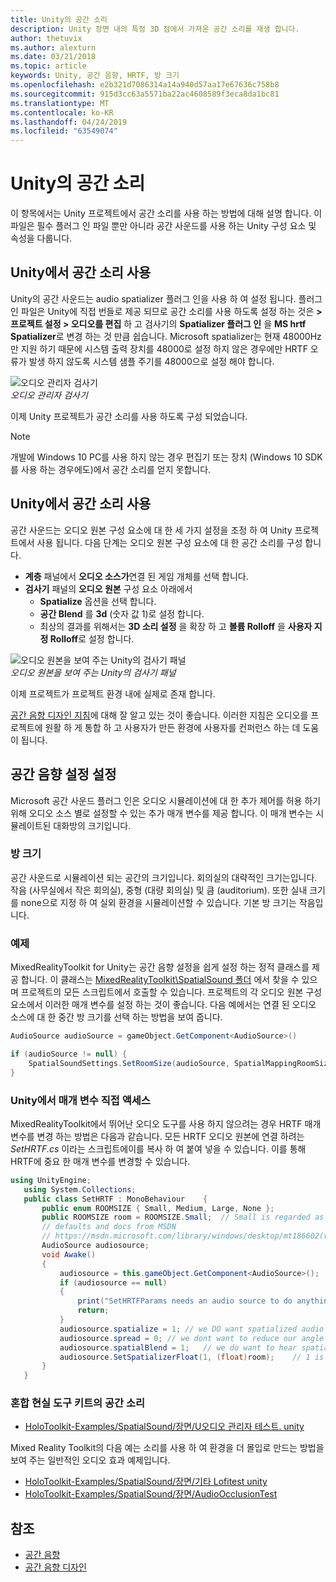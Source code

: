 ```yaml
---
title: Unity의 공간 소리
description: Unity 장면 내의 특정 3D 점에서 가져온 공간 소리를 재생 합니다.
author: thetuvix
ms.author: alexturn
ms.date: 03/21/2018
ms.topic: article
keywords: Unity, 공간 음향, HRTF, 방 크기
ms.openlocfilehash: e2b321d7086314a14a940d57aa17e67636c758b8
ms.sourcegitcommit: 915d3cc63a5571ba22ac4608589f3eca8da1bc81
ms.translationtype: MT
ms.contentlocale: ko-KR
ms.lasthandoff: 04/24/2019
ms.locfileid: "63549074"
---
```

# <a name="spatial-sound-in-unity"></a>Unity의 공간 소리

이 항목에서는 Unity 프로젝트에서 공간 소리를 사용 하는 방법에 대해 설명 합니다. 이 파일은 필수 플러그 인 파일 뿐만 아니라 공간 사운드를 사용 하는 Unity 구성 요소 및 속성을 다룹니다.

## <a name="enabling-spatial-sound-in-unity"></a>Unity에서 공간 소리 사용

Unity의 공간 사운드는 audio spatializer 플러그 인을 사용 하 여 설정 됩니다. 플러그 인 파일은 Unity에 직접 번들로 제공 되므로 공간 소리를 사용 하도록 설정 하는 것은 **> 프로젝트 설정 > 오디오를 편집** 하 고 검사기의 **Spatializer 플러그 인** 을 **MS hrtf Spatializer**로 변경 하는 것 만큼 쉽습니다. Microsoft spatializer는 현재 48000Hz만 지원 하기 때문에 시스템 출력 장치를 48000로 설정 하지 않은 경우에만 HRTF 오류가 발생 하지 않도록 시스템 샘플 주기를 48000으로 설정 해야 합니다.

![오디오 관리자 검사기](images/audio-250px.png)<br>
*오디오 관리자 검사기*

이제 Unity 프로젝트가 공간 소리를 사용 하도록 구성 되었습니다.

>[!NOTE]
>개발에 Windows 10 PC를 사용 하지 않는 경우 편집기 또는 장치 (Windows 10 SDK를 사용 하는 경우에도)에서 공간 소리를 얻지 못합니다.

## <a name="using-spatial-sound-in-unity"></a>Unity에서 공간 소리 사용

공간 사운드는 오디오 원본 구성 요소에 대 한 세 가지 설정을 조정 하 여 Unity 프로젝트에서 사용 됩니다. 다음 단계는 오디오 원본 구성 요소에 대 한 공간 소리를 구성 합니다.
* **계층** 패널에서 **오디오 소스가**연결 된 게임 개체를 선택 합니다.
* **검사기** 패널의 **오디오 원본** 구성 요소 아래에서
    * **Spatialize** 옵션을 선택 합니다.
    * **공간 Blend** 를 **3d** (숫자 값 1)로 설정 합니다.
    * 최상의 결과를 위해서는 **3D 소리 설정** 을 확장 하 고 **볼륨 Rolloff** 을 **사용자 지정 Rolloff**로 설정 합니다.

![오디오 원본을 보여 주는 Unity의 검사기 패널](images/audiosource.png)<br>
*오디오 원본을 보여 주는 Unity의 검사기 패널*

이제 프로젝트가 프로젝트 환경 내에 실제로 존재 합니다.

[공간 음향 디자인 지침](spatial-sound-design.md)에 대해 잘 알고 있는 것이 좋습니다. 이러한 지침은 오디오를 프로젝트에 원활 하 게 통합 하 고 사용자가 만든 환경에 사용자를 컨퍼런스 하는 데 도움이 됩니다.

## <a name="setting-spatial-sound-settings"></a>공간 음향 설정 설정

Microsoft 공간 사운드 플러그 인은 오디오 시뮬레이션에 대 한 추가 제어를 허용 하기 위해 오디오 소스 별로 설정할 수 있는 추가 매개 변수를 제공 합니다. 이 매개 변수는 시뮬레이트된 대화방의 크기입니다.

### <a name="room-size"></a>방 크기

공간 사운드로 시뮬레이션 되는 공간의 크기입니다. 회의실의 대략적인 크기는입니다. 작음 (사무실에서 작은 회의실), 중형 (대량 회의실) 및 큼 (auditorium). 또한 실내 크기를 none으로 지정 하 여 실외 환경을 시뮬레이션할 수 있습니다. 기본 방 크기는 작음입니다.

### <a name="example"></a>예제

MixedRealityToolkit for Unity는 공간 음향 설정을 쉽게 설정 하는 정적 클래스를 제공 합니다. 이 클래스는 [MixedRealityToolkit\SpatialSound 폴더](https://github.com/Microsoft/MixedRealityToolkit-Unity/tree/htk_release/Assets/HoloToolkit/SpatialSound) 에서 찾을 수 있으며 프로젝트의 모든 스크립트에서 호출할 수 있습니다. 프로젝트의 각 오디오 원본 구성 요소에서 이러한 매개 변수를 설정 하는 것이 좋습니다. 다음 예에서는 연결 된 오디오 소스에 대 한 중간 방 크기를 선택 하는 방법을 보여 줍니다.

```cs
AudioSource audioSource = gameObject.GetComponent<AudioSource>()

if (audioSource != null) {
    SpatialSoundSettings.SetRoomSize(audioSource, SpatialMappingRoomSizes.Medium);
}
```

### <a name="directly-accessing-parameters-from-unity"></a>Unity에서 매개 변수 직접 액세스

MixedRealityToolkit에서 뛰어난 오디오 도구를 사용 하지 않으려는 경우 HRTF 매개 변수를 변경 하는 방법은 다음과 같습니다. 모든 HRTF 오디오 원본에 연결 하려는 *SetHRTF.cs* 이라는 스크립트에이를 복사 하 여 붙여 넣을 수 있습니다. 이를 통해 HRTF에 중요 한 매개 변수를 변경할 수 있습니다.

```cs
using UnityEngine;
   using System.Collections;
   public class SetHRTF : MonoBehaviour    {
       public enum ROOMSIZE { Small, Medium, Large, None };
       public ROOMSIZE room = ROOMSIZE.Small;  // Small is regarded as the "most average"
       // defaults and docs from MSDN
       // https://msdn.microsoft.com/library/windows/desktop/mt186602(v=vs.85).aspx
       AudioSource audiosource;
       void Awake()
       {
           audiosource = this.gameObject.GetComponent<AudioSource>();
           if (audiosource == null)
           {
               print("SetHRTFParams needs an audio source to do anything.");
               return;
           }
           audiosource.spatialize = 1; // we DO want spatialized audio
           audiosource.spread = 0; // we dont want to reduce our angle of hearing
           audiosource.spatialBlend = 1;   // we do want to hear spatialized audio
           audiosource.SetSpatializerFloat(1, (float)room);    // 1 is the roomsize param
       }
   }
```
### <a name="spatial-sound-in-mixed-reality-toolkit"></a>혼합 현실 도구 키트의 공간 소리
- [HoloToolkit-Examples/SpatialSound/장면/U오디오 관리자 테스트. unity](https://github.com/Microsoft/MixedRealityToolkit-Unity/blob/htk_release/Assets/HoloToolkit-Examples/SpatialSound/Scenes/UAudioManagerTest.unity)

Mixed Reality Toolkit의 다음 예는 소리를 사용 하 여 환경을 더 몰입로 만드는 방법을 보여 주는 일반적인 오디오 효과 예제입니다.
- [HoloToolkit-Examples/SpatialSound/장면/기타 Lofitest unity](https://github.com/Microsoft/MixedRealityToolkit-Unity/blob/htk_release/Assets/HoloToolkit-Examples/SpatialSound/Scenes/AudioLoFiTest.unity)
- [HoloToolkit-Examples/SpatialSound/장면/AudioOcclusionTest](https://github.com/Microsoft/MixedRealityToolkit-Unity/blob/htk_release/Assets/HoloToolkit-Examples/SpatialSound/Scenes/AudioOcclusionTest.unity)

## <a name="see-also"></a>참조
* [공간 음향](spatial-sound.md)
* [공간 음향 디자인](spatial-sound-design.md)
